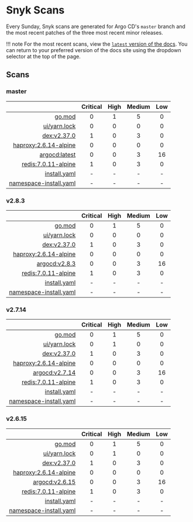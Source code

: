 # Snyk Scans

Every Sunday, Snyk scans are generated for Argo CD's `master` branch and the most recent patches of the three most
recent minor releases.

!!! note
    For the most recent scans, view the [`latest` version of the docs](https://argo-cd.readthedocs.io/en/latest/snyk/).
    You can return to your preferred version of the docs site using the dropdown selector at the top of the page.

## Scans

### master

|    | Critical | High | Medium | Low |
|---:|:--------:|:----:|:------:|:---:|
| [go.mod](master/argocd-test.html) | 0 | 1 | 5 | 0 |
| [ui/yarn.lock](master/argocd-test.html) | 0 | 0 | 0 | 0 |
| [dex:v2.37.0](master/ghcr.io_dexidp_dex_v2.37.0.html) | 1 | 0 | 3 | 0 |
| [haproxy:2.6.14-alpine](master/haproxy_2.6.14-alpine.html) | 0 | 0 | 0 | 0 |
| [argocd:latest](master/quay.io_argoproj_argocd_latest.html) | 0 | 0 | 3 | 16 |
| [redis:7.0.11-alpine](master/redis_7.0.11-alpine.html) | 1 | 0 | 3 | 0 |
| [install.yaml](master/argocd-iac-install.html) | - | - | - | - |
| [namespace-install.yaml](master/argocd-iac-namespace-install.html) | - | - | - | - |

### v2.8.3

|    | Critical | High | Medium | Low |
|---:|:--------:|:----:|:------:|:---:|
| [go.mod](v2.8.3/argocd-test.html) | 0 | 1 | 5 | 0 |
| [ui/yarn.lock](v2.8.3/argocd-test.html) | 0 | 0 | 0 | 0 |
| [dex:v2.37.0](v2.8.3/ghcr.io_dexidp_dex_v2.37.0.html) | 1 | 0 | 3 | 0 |
| [haproxy:2.6.14-alpine](v2.8.3/haproxy_2.6.14-alpine.html) | 0 | 0 | 0 | 0 |
| [argocd:v2.8.3](v2.8.3/quay.io_argoproj_argocd_v2.8.3.html) | 0 | 0 | 3 | 16 |
| [redis:7.0.11-alpine](v2.8.3/redis_7.0.11-alpine.html) | 1 | 0 | 3 | 0 |
| [install.yaml](v2.8.3/argocd-iac-install.html) | - | - | - | - |
| [namespace-install.yaml](v2.8.3/argocd-iac-namespace-install.html) | - | - | - | - |

### v2.7.14

|    | Critical | High | Medium | Low |
|---:|:--------:|:----:|:------:|:---:|
| [go.mod](v2.7.14/argocd-test.html) | 0 | 1 | 5 | 0 |
| [ui/yarn.lock](v2.7.14/argocd-test.html) | 0 | 1 | 0 | 0 |
| [dex:v2.37.0](v2.7.14/ghcr.io_dexidp_dex_v2.37.0.html) | 1 | 0 | 3 | 0 |
| [haproxy:2.6.14-alpine](v2.7.14/haproxy_2.6.14-alpine.html) | 0 | 0 | 0 | 0 |
| [argocd:v2.7.14](v2.7.14/quay.io_argoproj_argocd_v2.7.14.html) | 0 | 0 | 3 | 16 |
| [redis:7.0.11-alpine](v2.7.14/redis_7.0.11-alpine.html) | 1 | 0 | 3 | 0 |
| [install.yaml](v2.7.14/argocd-iac-install.html) | - | - | - | - |
| [namespace-install.yaml](v2.7.14/argocd-iac-namespace-install.html) | - | - | - | - |

### v2.6.15

|    | Critical | High | Medium | Low |
|---:|:--------:|:----:|:------:|:---:|
| [go.mod](v2.6.15/argocd-test.html) | 0 | 1 | 5 | 0 |
| [ui/yarn.lock](v2.6.15/argocd-test.html) | 0 | 1 | 0 | 0 |
| [dex:v2.37.0](v2.6.15/ghcr.io_dexidp_dex_v2.37.0.html) | 1 | 0 | 3 | 0 |
| [haproxy:2.6.14-alpine](v2.6.15/haproxy_2.6.14-alpine.html) | 0 | 0 | 0 | 0 |
| [argocd:v2.6.15](v2.6.15/quay.io_argoproj_argocd_v2.6.15.html) | 0 | 0 | 3 | 16 |
| [redis:7.0.11-alpine](v2.6.15/redis_7.0.11-alpine.html) | 1 | 0 | 3 | 0 |
| [install.yaml](v2.6.15/argocd-iac-install.html) | - | - | - | - |
| [namespace-install.yaml](v2.6.15/argocd-iac-namespace-install.html) | - | - | - | - |
